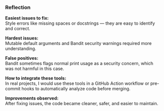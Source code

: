### Reflection

**Easiest issues to fix:**  
Style errors like missing spaces or docstrings — they are easy to identify and correct.

**Hardest issues:**  
Mutable default arguments and Bandit security warnings required more understanding.

**False positives:**  
Bandit sometimes flags normal print usage as a security concern, which was not harmful in this case.

**How to integrate these tools:**  
In real projects, I would use these tools in a GitHub Action workflow or pre-commit hooks to automatically analyze code before merging.

**Improvements observed:**  
After fixing issues, the code became cleaner, safer, and easier to maintain.
